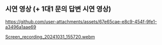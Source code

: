## 시연 영상 (+ 1대1 문의 답변 시연 영상)
https://github.com/user-attachments/assets/67e65cae-e8c9-454f-9fe1-a3496a1aae69

[Screen_recording_20241031_155720.webm](https://github.com/user-attachments/assets/910313f4-7e50-4668-983b-ada1ee766dc9)
